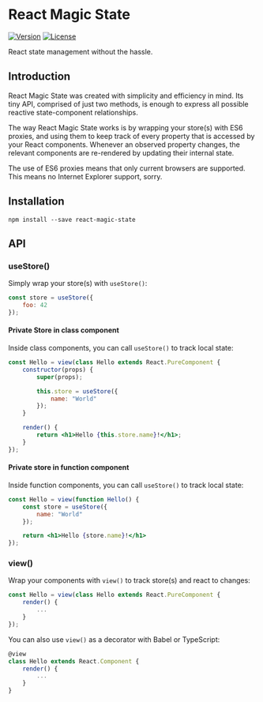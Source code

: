 # React Magic State 

[![Version](https://img.shields.io/npm/v/react-magic-state.svg)](https://www.npmjs.com/package/react-magic-state)
[![License](https://img.shields.io/github/license/thinkcraft/react-magic-state)](https://github.com/thinkcraft/react-magic-state/blob/master/LICENSE)

React state management without the hassle.

## Introduction

React Magic State was created with simplicity and efficiency in mind. Its tiny API, comprised of just two methods, is enough to express all possible reactive state-component relationships.

The way React Magic State works is by wrapping your store(s) with ES6 proxies, and using them to keep track of every property that is accessed by your React components. Whenever an observed property changes, the relevant components are re-rendered by updating their internal state.

The use of ES6 proxies means that only current browsers are supported. This means no Internet Explorer support, sorry.

## Installation

```
npm install --save react-magic-state
```

## API

### useStore()

Simply wrap your store(s) with `useStore()`:

```js
const store = useStore({
    foo: 42
});
```

#### Private Store in class component

Inside class components, you can call `useStore()` to track local state:

```jsx
const Hello = view(class Hello extends React.PureComponent {
    constructor(props) {
        super(props);

        this.store = useStore({
            name: "World"
        });
    }

    render() {
        return <h1>Hello {this.store.name}!</h1>;
    }
});
```

#### Private store in function component

Inside function components, you can call `useStore()` to track local state:

```jsx
const Hello = view(function Hello() {
    const store = useStore({
        name: "World"
    });

    return <h1>Hello {store.name}!</h1>
});
```

### view()

Wrap your components with `view()` to track store(s) and react to changes:

```jsx
const Hello = view(class Hello extends React.PureComponent {
    render() {
        ...
    }
});
```


You can also use `view()` as a decorator with Babel or TypeScript:

```jsx
@view
class Hello extends React.Component {
    render() {
        ...
    }
}
```